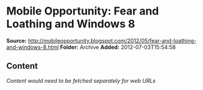 # Mobile Opportunity: Fear and Loathing and Windows 8

**Source:** http://mobileopportunity.blogspot.com/2012/05/fear-and-loathing-and-windows-8.html
**Folder:** Archive
**Added:** 2012-07-03T15:54:58




## Content
*Content would need to be fetched separately for web URLs*
